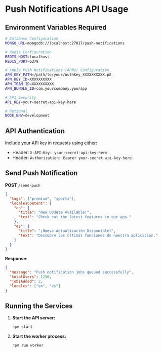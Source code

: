 # Push Notifications API Usage

## Environment Variables Required

```bash
# Database Configuration
MONGO_URL=mongodb://localhost:27017/push-notifications

# Redis Configuration
REDIS_HOST=localhost
REDIS_PORT=6379

# Apple Push Notifications (APNs) Configuration
APN_KEY_PATH=/path/to/your/AuthKey_XXXXXXXXXX.p8
APN_KEY_ID=XXXXXXXXXX
APN_TEAM_ID=XXXXXXXXXX
APN_BUNDLE_ID=com.yourcompany.yourapp

# API Security
API_KEY=your-secret-api-key-here

# Optional
NODE_ENV=development
```

## API Authentication

Include your API key in requests using either:

- Header: `X-API-Key: your-secret-api-key-here`
- Header: `Authorization: Bearer your-secret-api-key-here`

## Send Push Notification

**POST** `/send-push`

```json
{
  "tags": ["premium", "sports"],
  "localesContent": {
    "en": {
      "title": "New Update Available!",
      "text": "Check out the latest features in our app."
    },
    "es": {
      "title": "¡Nueva Actualización Disponible!",
      "text": "Descubre las últimas funciones de nuestra aplicación."
    }
  }
}
```

**Response:**

```json
{
  "message": "Push notification jobs queued successfully",
  "totalUsers": 1250,
  "jobsAdded": 2,
  "locales": ["en", "es"]
}
```

## Running the Services

1. **Start the API server:**

   ```bash
   npm start
   ```

2. **Start the worker process:**
   ```bash
   npm run worker
   ```
